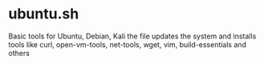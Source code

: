 # ubuntu.sh
Basic tools for Ubuntu, Debian, Kali
the file updates the system and installs tools like curl, open-vm-tools, net-tools, wget, vim, build-essentials and others
